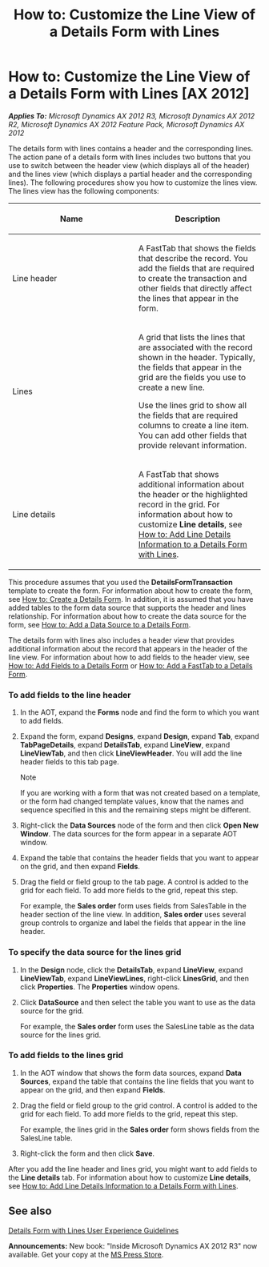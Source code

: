 ﻿---
title: 'How to: Customize the Line View of a Details Form with Lines'
TOCTitle: 'How to: Customize the Line View of a Details Form with Lines'
ms:assetid: c5a5fcf4-a51f-4699-80fb-fb4b6b69f544
ms:mtpsurl: https://msdn.microsoft.com/en-us/library/Hh528508(v=AX.60)
ms:contentKeyID: 37835255
ms.date: 05/18/2015
mtps_version: v=AX.60
---

# How to: Customize the Line View of a Details Form with Lines [AX 2012]


_**Applies To:** Microsoft Dynamics AX 2012 R3, Microsoft Dynamics AX 2012 R2, Microsoft Dynamics AX 2012 Feature Pack, Microsoft Dynamics AX 2012_

The details form with lines contains a header and the corresponding lines. The action pane of a details form with lines includes two buttons that you use to switch between the header view (which displays all of the header) and the lines view (which displays a partial header and the corresponding lines). The following procedures show you how to customize the lines view. The lines view has the following components:

<table>
<colgroup>
<col style="width: 50%" />
<col style="width: 50%" />
</colgroup>
<thead>
<tr class="header">
<th><p>Name</p></th>
<th><p>Description</p></th>
</tr>
</thead>
<tbody>
<tr class="odd">
<td><p>Line header</p></td>
<td><p>A FastTab that shows the fields that describe the record. You add the fields that are required to create the transaction and other fields that directly affect the lines that appear in the form.</p></td>
</tr>
<tr class="even">
<td><p>Lines</p></td>
<td><p>A grid that lists the lines that are associated with the record shown in the header. Typically, the fields that appear in the grid are the fields you use to create a new line.</p>
<p>Use the lines grid to show all the fields that are required columns to create a line item. You can add other fields that provide relevant information.</p></td>
</tr>
<tr class="odd">
<td><p>Line details</p></td>
<td><p>A FastTab that shows additional information about the header or the highlighted record in the grid. For information about how to customize <strong>Line details</strong>, see <a href="how-to-add-line-details-information-to-a-details-form-with-lines.md">How to: Add Line Details Information to a Details Form with Lines</a>.</p></td>
</tr>
</tbody>
</table>


This procedure assumes that you used the **DetailsFormTransaction** template to create the form. For information about how to create the form, see [How to: Create a Details Form](how-to-create-a-details-form.md). In addition, it is assumed that you have added tables to the form data source that supports the header and lines relationship. For information about how to create the data source for the form, see [How to: Add a Data Source to a Details Form](how-to-add-a-data-source-to-a-details-form.md).

The details form with lines also includes a header view that provides additional information about the record that appears in the header of the line view. For information about how to add fields to the header view, see [How to: Add Fields to a Details Form](how-to-add-fields-to-a-details-form.md) or [How to: Add a FastTab to a Details Form](how-to-add-a-fasttab-to-a-details-form.md).

### To add fields to the line header

1.  In the AOT, expand the **Forms** node and find the form to which you want to add fields.

2.  Expand the form, expand **Designs**, expand **Design**, expand **Tab**, expand **TabPageDetails**, expand **DetailsTab**, expand **LineView**, expand **LineViewTab**, and then click **LineViewHeader**. You will add the line header fields to this tab page.
    

    > [!NOTE]
    > <P>If you are working with a form that was not created based on a template, or the form had changed template values, know that the names and sequence specified in this and the remaining steps might be different.</P>



3.  Right-click the **Data Sources** node of the form and then click **Open New Window**. The data sources for the form appear in a separate AOT window.

4.  Expand the table that contains the header fields that you want to appear on the grid, and then expand **Fields**.

5.  Drag the field or field group to the tab page. A control is added to the grid for each field. To add more fields to the grid, repeat this step.
    
    For example, the **Sales order** form uses fields from SalesTable in the header section of the line view. In addition, **Sales order** uses several group controls to organize and label the fields that appear in the line header.

### To specify the data source for the lines grid

1.  In the **Design** node, click the **DetailsTab**, expand **LineView**, expand **LineViewTab**, expand **LineViewLines**, right-click **LinesGrid**, and then click **Properties**. The **Properties** window opens.

2.  Click **DataSource** and then select the table you want to use as the data source for the grid.
    
    For example, the **Sales order** form uses the SalesLine table as the data source for the lines grid.

### To add fields to the lines grid

1.  In the AOT window that shows the form data sources, expand **Data Sources**, expand the table that contains the line fields that you want to appear on the grid, and then expand **Fields**.

2.  Drag the field or field group to the grid control. A control is added to the grid for each field. To add more fields to the grid, repeat this step.
    
    For example, the lines grid in the **Sales order** form shows fields from the SalesLine table.

3.  Right-click the form and then click **Save**.

After you add the line header and lines grid, you might want to add fields to the **Line details** tab. For information about how to customize **Line details**, see [How to: Add Line Details Information to a Details Form with Lines](how-to-add-line-details-information-to-a-details-form-with-lines.md).

## See also

[Details Form with Lines User Experience Guidelines](details-form-with-lines-user-experience-guidelines.md)

  
**Announcements:** New book: "Inside Microsoft Dynamics AX 2012 R3" now available. Get your copy at the [MS Press Store](https://www.microsoftpressstore.com/store/inside-microsoft-dynamics-ax-2012-r3-9780735685109).

